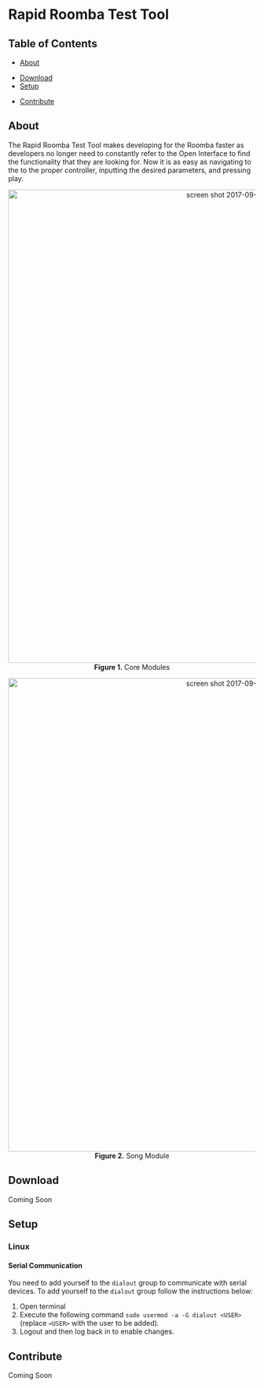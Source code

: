 # Rapid Roomba Test Tool

## Table of Contents
* [About](#about)
<!--* [Features](#features)-->
* [Download](#download)
* [Setup](#setup)
<!--* [User Guide](#guide)-->
* [Contribute](#contribute)

## About
<a name="about"></a>
The Rapid Roomba Test Tool makes developing for the Roomba faster as developers no longer need to constantly refer to the Open Interface to find the functionality that they are looking for. Now it is as easy as navigating to the to the proper controller, inputting the desired parameters, and pressing play.

<!-- Needs revision
Other information relevant to the tester is also readily available. Such as, communication between the Roomba and the application is logged and displayed to the user this allows users to see the order in which information is sent to and from the Roomba.
-->

<p align="center">
  <img width="962" alt="screen shot 2017-09-19 at 5 23 37 pm" src="https://user-images.githubusercontent.com/12780053/30616307-db10b80c-9d5f-11e7-9691-2405c0b62ffb.png">
  <b>Figure 1.</b> Core Modules <br>
</p>

<p align="center">
  <img width="962" alt="screen shot 2017-09-19 at 5 23 42 pm" src="https://user-images.githubusercontent.com/12780053/30616308-db11c580-9d5f-11e7-982e-adaa90ea236c.png">
  <b>Figure 2.</b> Song Module <br>
</p>

## Download
<a name="download"></a>
Coming Soon

## Setup
<a name="setup"></a>

### Linux 

#### Serial Communication

You need to add yourself to the `dialout` group to communicate with serial devices. To add yourself to the `dialout` group follow the instructions below: 

1. Open terminal
1. Execute the following command `sudo usermod -a -G dialout <USER>` (replace `<USER>` with the user to be added).
1. Logout and then log back in to enable changes.

## Contribute
<a name="contribute"></a>
Coming Soon
